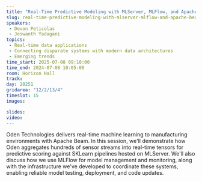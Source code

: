 ```yaml
---
title: "Real-Time Predictive Modeling with MLServer, MLFlow, and Apache Beam"
slug: real-time-predictive-modeling-with-mlserver-mlflow-and-apache-beam
speakers:
 - Devon Peticolas
 - Jeswanth Yadagani
topics:
 - Real-time data applications
 - Connecting disparate systems with modern data architectures
 - Emerging trends
time_start: 2025-07-08 09:10:00
time_end: 2024-07-08 10:05:00
room: Horizon Hall
track: 
day: 20251
gridarea: "12/2/13/4"
timeslot: 15
images: 

slides:
video:
---
```


Oden Technologies delivers real-time machine learning to manufacturing environments with Apache Beam. In this session, we'll demonstrate how Oden aggregates hundreds of sensor streams into real-time tensors for predictive scoring against SKLearn pipelines hosted on MLServer. We'll also discuss how we use MLFlow for model management and monitoring, along with the infrastructure we've developed to coordinate these systems, enabling reliable model testing, deployment, and code updates.